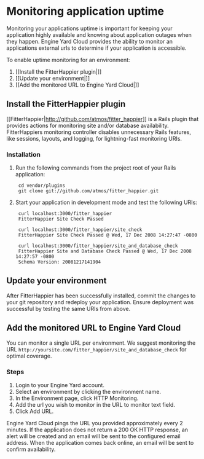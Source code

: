 # Monitoring application uptime

Monitoring your applications uptime is important for keeping your 
application highly available and knowing about application outages when they happen.
Engine Yard Cloud provides the ability to monitor an applications external
urls to determine if your application is accessible.

To enable uptime monitoring for an environment:

1. [[Install the FitterHappier plugin|]]
2. [[Update your environment|]]
3. [[Add the monitored URL to Engine Yard Cloud|]]

## Install the FitterHappier plugin

[[FitterHappier|http://github.com/atmos/fitter_happier]] is a Rails plugin that provides actions for monitoring site and/or database availability. FitterHappiers monitoring controller disables unnecessary Rails features, like sessions, layouts, and logging, for lightning-fast monitoring URIs.

### Installation

1. Run the following commands from the project root of your Rails application:

        cd vendor/plugins
        git clone git://github.com/atmos/fitter_happier.git

2. Start your application in development mode and test the following URIs:

        curl localhost:3000/fitter_happier
        FitterHappier Site Check Passed

        curl localhost:3000/fitter_happier/site_check
        FitterHappier Site Check Passed @ Wed, 17 Dec 2008 14:27:47 -0800

        curl localhost:3000/fitter_happier/site_and_database_check
        FitterHappier Site and Database Check Passed @ Wed, 17 Dec 2008 14:27:57 -0800
        Schema Version: 20081217141904


## Update your environment

After FitterHappier has been successfully installed, commit the changes to your git repository 
and redeploy your application. Ensure deployment was successful by testing the same URIs from above.

## Add the monitored URL to Engine Yard Cloud

You can monitor a single URL per environment.  We suggest monitoring the 
URL `http://yoursite.com/fitter_happier/site_and_database_check` for optimal coverage.

### Steps

  1. Login to your Engine Yard account.
  2. Select an environment by clicking the environment name.
  3. In the Environment page, click HTTP Monitoring.
  5. Add the url you wish to monitor in the URL to monitor text field.
  6. Click Add URL.

Engine Yard Cloud pings the URL you provided approximately every 2 minutes.  If the application does not return a
200 OK HTTP response, an alert will be created and an email will be sent to the configured email address.
When the application comes back online, an email will be sent to confirm availability.